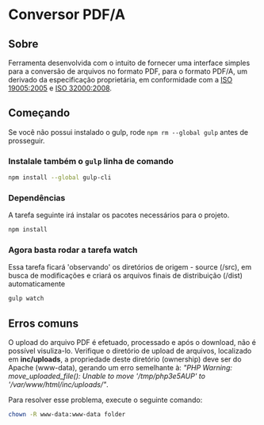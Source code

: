 # Conversor PDF/A

## Sobre

Ferramenta desenvolvida com o intuito de fornecer uma interface simples para a conversão de arquivos no formato PDF, para o formato PDF/A, um derivado da especificação proprietária, em conformidade com a [ISO 19005:2005](https://www.iso.org/standard/38920.html) e [ISO 32000:2008](https://www.iso.org/standard/51502.html).

## Começando

Se você não possui instalado o gulp, rode `npm rm --global gulp` antes de prosseguir.

### Instalale também o `gulp` linha de comando

```sh
npm install --global gulp-cli
```

### Dependências

A tarefa seguinte irá instalar os pacotes necessários para o projeto.

```sh
npm install
```

### Agora basta rodar a tarefa watch

Essa tarefa ficará 'observando' os diretórios de origem - source (/src), em busca de modificações e criará os arquivos finais de distribuição (/dist) automaticamente

```sh
gulp watch
```

## Erros comuns

O upload do arquivo PDF é efetuado, processado e após o download, não é possível visuliza-lo. Verifique o diretório de upload de arquivos, localizado em **inc/uploads**, a propriedade deste diretório (ownership) deve ser do Apache (www-data), gerando um erro semelhante à: *"PHP Warning:  move_uploaded_file(): Unable to move '/tmp/php3e5AUP' to '/var/www/html/inc/uploads/"*. 

Para resolver esse problema, execute o seguinte comando: 

```sh
chown -R www-data:www-data folder
```